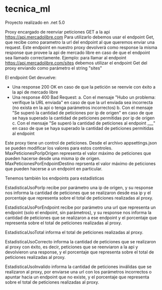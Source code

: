 # tecnica_ml

Proyecto realizado en .net 5.0

Proxy encargado de reenviar peticiones GET a la api https://api.mercadolibre.com
Para utilizarlo debemos usar el endpoint Get, que recibe como parametro la url del endpoint al que queremos enviar una request. Este endpoint en nuestro proxy devolverá como response la misma response que provee la api de mercado libre en caso de que el endpoint sea llamado correctamente.
Ejemplo: para llamar al endpoint https://api.mercadolibre.com/sites debemos utilizar el endpoint Get del proxy enviando como parámetro el string "sites"

El endpoint Get devuelve:
- Una response 200 OK en caso de que la petición se reenvíe con éxito a la api de mercado libre
- Una response 400 Bad Request:
    a. Con el mensaje "Hubo un problema: verifique la URL enviada" en caso de que la url enviada sea incorrecta (no exista en la api o tenga parámetros incorrectos)
    b. Con el mensaje "Se superó la cantidad de peticiones por ip de origen" en caso de que se haya superado la cantidad de peticiones permitidas por ip de origen
    c. Con el mensaje "Se superó la cantidad de peticiones al endpoint ___" en caso de que se haya superado la cantidad de peticiones permitidas al endpoint

Este proxy tiene un control de peticiones. Desde el archivo appsettings.json se pueden modificar los valores para estos controles.
MaxPeticionesPorIpOrigen representa el valor máximo de peticiones que pueden hacerse desde una misma ip de origen.
MaxPeticionesPorEndpointDestino reprsenta el valor máximo de peticiones que pueden hacerse a un endpoint en particular.

Tenemos también los endpoints para estadísticas

EstadisticaUsoPorIp recibe por parámetro una ip de origen, y su response nos informa la cantidad de peticiones que se realizaron desde esa ip y el porcentaje que representa sobre el total de peticiones realizadas al proxy.

EstadisticaUsoPorEndpoint recibe por parámetro una url que representa un endpoint (solo el endpoint, sin parámetros), y su response nos informa la cantidad de peticiones que se realizaron a ese endpoint y el porcentaje que representa sobre el total de peticiones realizadas al proxy.

EstadisticaUsoTotal informa el total de peticiones realizadas al proxy.

EstadisticaUsoCorrecto informa la cantidad de peticiones que se realizaron al proxy con éxito, es decir, peticiones que se reenviaron a la api y devolvieron una response, y el porcentaje que representa sobre el total de peticiones realizadas al proxy.

EstadisticaUsoInvalido informa la cantidad de peticiones inválidas que se realizaron al proxy, por enviarse una url con los parámetros incorrectos o apuntar hacia un endpoint que no existe, y el porcentaje que representa sobre el total de peticiones realizadas al proxy.
